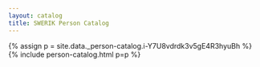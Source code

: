```yaml
---
layout: catalog
title: SWERIK Person Catalog
---
```

{% assign p = site.data._person-catalog.i-Y7U8vdrdk3v5gE4R3hyuBh %}
{% include person-catalog.html p=p %}

